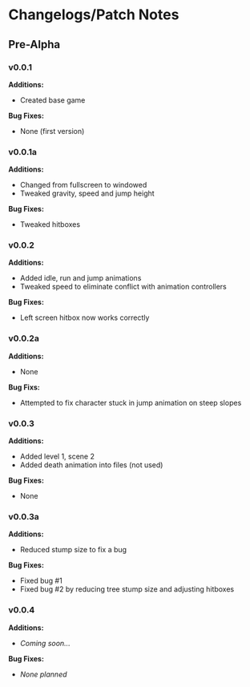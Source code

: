 Changelogs/Patch Notes
======================

## Pre-Alpha
### v0.0.1
**Additions:**
- Created base game

**Bug Fixes:**
- None (first version)

### v0.0.1a
**Additions:**
- Changed from fullscreen to windowed
- Tweaked gravity, speed and jump height

**Bug Fixes:**
- Tweaked hitboxes

### v0.0.2
**Additions:**
- Added idle, run and jump animations
- Tweaked speed to eliminate conflict with animation controllers

**Bug Fixes:**
- Left screen hitbox now works correctly

### v0.0.2a
**Additions:**
- None

**Bug Fixs:**
- Attempted to fix character stuck in jump animation on steep slopes

### v0.0.3
**Additions:**
- Added level 1, scene 2
- Added death animation into files (not used)

**Bug Fixes:**
- None

### v0.0.3a
**Additions:**
- Reduced stump size to fix a bug

**Bug Fixes:**
- Fixed bug #1
- Fixed bug #2 by reducing tree stump size and adjusting hitboxes

### v0.0.4
**Additions:**
- *Coming soon...*

**Bug Fixes:**
- *None planned*
